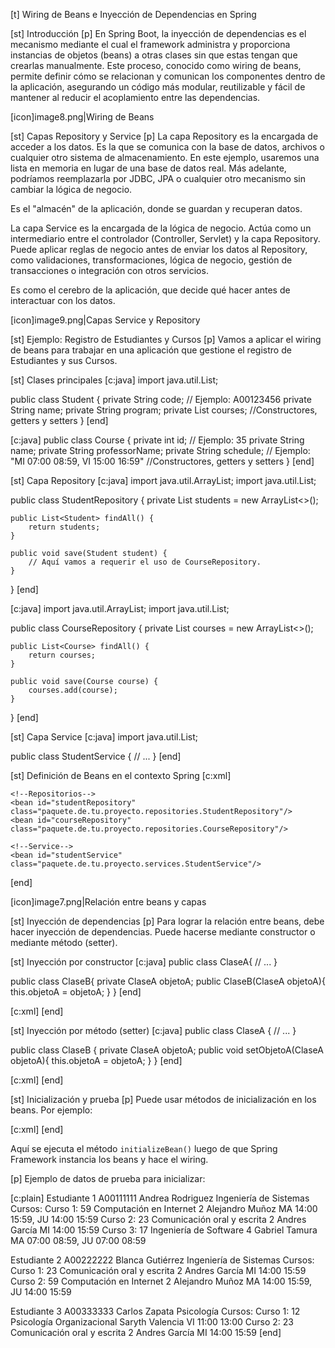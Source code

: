 [t] Wiring de Beans e Inyección de Dependencias en Spring

[st] Introducción
[p]
En Spring Boot, la inyección de dependencias es el mecanismo mediante el cual el framework administra y proporciona instancias de objetos (beans) a otras clases sin que estas tengan que crearlas manualmente. Este proceso, conocido como wiring de beans, permite definir cómo se relacionan y comunican los componentes dentro de la aplicación, asegurando un código más modular, reutilizable y fácil de mantener al reducir el acoplamiento entre las dependencias.

[icon]image8.png|Wiring de Beans

[st] Capas Repository y Service
[p]
La capa Repository es la encargada de acceder a los datos. Es la que se comunica con la base de datos, archivos o cualquier otro sistema de almacenamiento. En este ejemplo, usaremos una lista en memoria en lugar de una base de datos real. Más adelante, podríamos reemplazarla por JDBC, JPA o cualquier otro mecanismo sin cambiar la lógica de negocio.

Es el "almacén" de la aplicación, donde se guardan y recuperan datos.

La capa Service es la encargada de la lógica de negocio. Actúa como un intermediario entre el controlador (Controller, Servlet) y la capa Repository. Puede aplicar reglas de negocio antes de enviar los datos al Repository, como validaciones, transformaciones, lógica de negocio, gestión de transacciones o integración con otros servicios.

Es como el cerebro de la aplicación, que decide qué hacer antes de interactuar con los datos.

[icon]image9.png|Capas Service y Repository

[st] Ejemplo: Registro de Estudiantes y Cursos
[p]
Vamos a aplicar el wiring de beans para trabajar en una aplicación que gestione el registro de Estudiantes y sus Cursos.

[st] Clases principales
[c:java]
import java.util.List;

public class Student {
    private String code; // Ejemplo: A00123456
    private String name;
    private String program;
    private List<Course> courses;
    //Constructores, getters y setters
}
[end]

[c:java]
public class Course {
    private int id; // Ejemplo: 35
    private String name;
    private String professorName;
    private String schedule; // Ejemplo: "MI 07:00 08:59, VI 15:00 16:59"
    //Constructores, getters y setters
}
[end]

[st] Capa Repository
[c:java]
import java.util.ArrayList;
import java.util.List;

public class StudentRepository {
    private List<Student> students = new ArrayList<>();

    public List<Student> findAll() {
        return students;
    }

    public void save(Student student) {
        // Aquí vamos a requerir el uso de CourseRepository.
    }
}
[end]

[c:java]
import java.util.ArrayList;
import java.util.List;

public class CourseRepository {
    private List<Course> courses = new ArrayList<>();

    public List<Course> findAll() {
        return courses;
    }

    public void save(Course course) {
        courses.add(course);
    }
}
[end]

[st] Capa Service
[c:java]
import java.util.List;

public class StudentService {
    // ...
}
[end]

[st] Definición de Beans en el contexto Spring
[c:xml]
<beans xmlns="http://www.springframework.org/schema/beans"
       xmlns:xsi="http://www.w3.org/2001/XMLSchema-instance"
       xsi:schemaLocation="http://www.springframework.org/schema/beans
           http://www.springframework.org/schema/beans/spring-beans.xsd">

    <!--Repositorios-->
    <bean id="studentRepository" class="paquete.de.tu.proyecto.repositories.StudentRepository"/>
    <bean id="courseRepository" class="paquete.de.tu.proyecto.repositories.CourseRepository"/>

    <!--Service-->
    <bean id="studentService" class="paquete.de.tu.proyecto.services.StudentService"/>

</beans>
[end]

[icon]image7.png|Relación entre beans y capas

[st] Inyección de dependencias
[p]
Para lograr la relación entre beans, debe hacer inyección de dependencias. Puede hacerse mediante constructor o mediante método (setter).

[st] Inyección por constructor
[c:java]
public class ClaseA{
    // ...
}

public class ClaseB{
    private ClaseA objetoA;
    public ClaseB(ClaseA objetoA){
        this.objetoA = objetoA;
    }
}
[end]

[c:xml]
<bean id="objetoA" class="ClaseA"/>
<bean id="objetoB" class="ClaseB">
    <constructor-arg ref="objetoA"/>
</bean>
[end]

[st] Inyección por método (setter)
[c:java]
public class ClaseA {
    // ...
}

public class ClaseB {
    private ClaseA objetoA;
    public void setObjetoA(ClaseA objetoA){
        this.objetoA = objetoA;
    }
}
[end]

[c:xml]
<bean id="objetoA" class="ClaseA"/>
<bean id="objetoB" class="ClaseB">
    <property name="objetoA" ref="objetoA"/>
</bean>
[end]

[st] Inicialización y prueba
[p]
Puede usar métodos de inicialización en los beans. Por ejemplo:

[c:xml]
<bean id="objetoA" class="MiClaseA" init-method="initializeBean">
    <constructor-arg ref="objetoB"/>
</bean>
[end]

Aquí se ejecuta el método `initializeBean()` luego de que Spring Framework instancia los beans y hace el wiring.

[p]
Ejemplo de datos de prueba para inicializar:

[c:plain]
Estudiante 1
    A00111111 
    Andrea Rodriguez
    Ingeniería de Sistemas
    Cursos:
        Curso 1:
            59
            Computación en Internet 2
            Alejandro Muñoz
            MA 14:00 15:59, JU 14:00 15:59
        Curso 2:
            23
            Comunicación oral y escrita 2
            Andres García
            MI 14:00 15:59
        Curso 3:
            17
            Ingeniería de Software 4
            Gabriel Tamura
            MA 07:00 08:59, JU 07:00 08:59

Estudiante 2
    A00222222
    Blanca Gutiérrez
    Ingeniería de Sistemas
    Cursos:
        Curso 1:
            23
            Comunicación oral y escrita 2
            Andres García
            MI 14:00 15:59
        Curso 2:
            59
            Computación en Internet 2
            Alejandro Muñoz
            MA 14:00 15:59, JU 14:00 15:59

Estudiante 3
    A00333333
    Carlos Zapata
    Psicología
    Cursos:
        Curso 1:
            12
            Psicología Organizacional
            Saryth Valencia
            VI 11:00 13:00
        Curso 2:
            23
            Comunicación oral y escrita 2
            Andres García
            MI 14:00 15:59
[end]